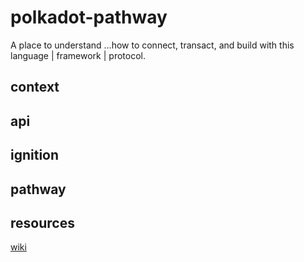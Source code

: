 # polkadot-pathway

A place to understand ...how to connect, transact, and build with this language | framework | protocol.

## context

## api

## ignition

## pathway

## resources

[wiki](https://wiki.polkadot.network/en/)
